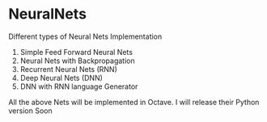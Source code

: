 NeuralNets
==========

Different types of Neural Nets Implementation
1. Simple Feed Forward Neural Nets
2. Neural Nets with Backpropagation
3. Recurrent Neural Nets (RNN)
4. Deep Neural Nets (DNN)
5. DNN with RNN language Generator


All the above Nets will be implemented in Octave. I will release their Python version Soon

